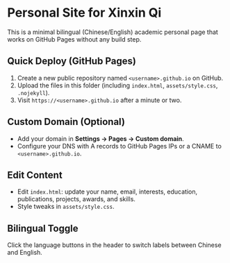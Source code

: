 # Personal Site for Xinxin Qi

This is a minimal bilingual (Chinese/English) academic personal page that works on GitHub Pages without any build step.

## Quick Deploy (GitHub Pages)
1. Create a new public repository named `<username>.github.io` on GitHub.
2. Upload the files in this folder (including `index.html`, `assets/style.css`, `.nojekyll`).
3. Visit `https://<username>.github.io` after a minute or two.

## Custom Domain (Optional)
- Add your domain in **Settings → Pages → Custom domain**.
- Configure your DNS with A records to GitHub Pages IPs or a CNAME to `<username>.github.io`.

## Edit Content
- Edit `index.html`: update your name, email, interests, education, publications, projects, awards, and skills.
- Style tweaks in `assets/style.css`.

## Bilingual Toggle
Click the language buttons in the header to switch labels between Chinese and English.
